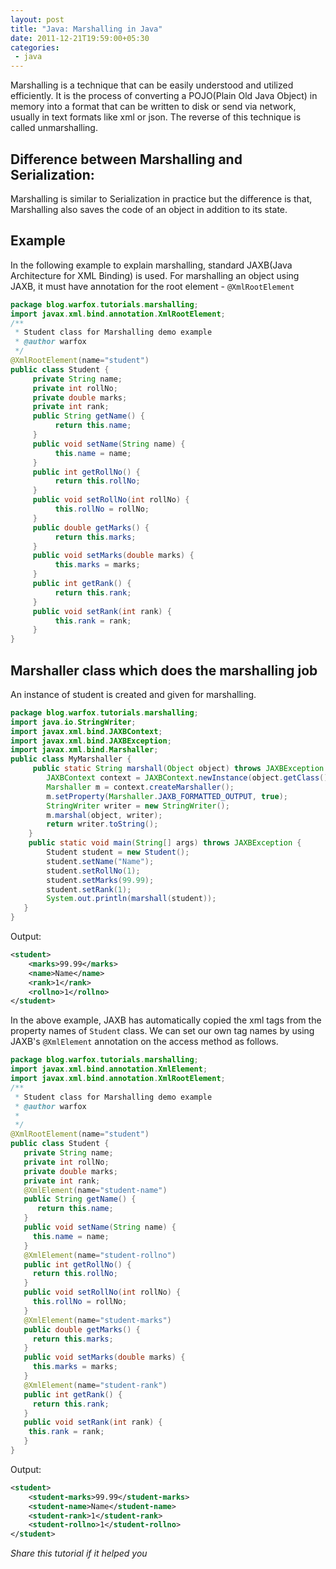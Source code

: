 ```yaml
---
layout: post
title: "Java: Marshalling in Java"
date: 2011-12-21T19:59:00+05:30
categories:
 - java
---
```

Marshalling is a technique that can be easily understood and utilized efficiently. It is the process of converting a POJO(Plain Old Java Object) in memory into a format that can be written to disk or send via network, usually in text formats like xml or json. The reverse of this technique is called unmarshalling.

## Difference between Marshalling and Serialization:
Marshalling is similar to Serialization in practice but the difference is that, Marshalling also saves the code of an object in addition to its state.

## Example
In the following example to explain marshalling, standard JAXB(Java Architecture for XML Binding) is used. For marshalling an object using JAXB, it must have annotation for the root element - `@XmlRootElement`

``` java
package blog.warfox.tutorials.marshalling;
import javax.xml.bind.annotation.XmlRootElement;
/**
 * Student class for Marshalling demo example
 * @author warfox
 */
@XmlRootElement(name="student")
public class Student {
     private String name;
     private int rollNo;
     private double marks;
     private int rank;
     public String getName() {
          return this.name;
     }
     public void setName(String name) {
          this.name = name;
     }
     public int getRollNo() {
          return this.rollNo;
     }
     public void setRollNo(int rollNo) {
          this.rollNo = rollNo;
     }
     public double getMarks() {
          return this.marks;
     }
     public void setMarks(double marks) {
          this.marks = marks;
     }
     public int getRank() {
          return this.rank;
     }
     public void setRank(int rank) {
          this.rank = rank;
     }
}
```

## Marshaller class which does the marshalling job
An instance of student is created and given for marshalling.

``` java
package blog.warfox.tutorials.marshalling;
import java.io.StringWriter;
import javax.xml.bind.JAXBContext;
import javax.xml.bind.JAXBException;
import javax.xml.bind.Marshaller;
public class MyMarshaller {
     public static String marshall(Object object) throws JAXBException {
        JAXBContext context = JAXBContext.newInstance(object.getClass());
        Marshaller m = context.createMarshaller();
        m.setProperty(Marshaller.JAXB_FORMATTED_OUTPUT, true);
        StringWriter writer = new StringWriter();
        m.marshal(object, writer);
        return writer.toString();
    }
    public static void main(String[] args) throws JAXBException {
        Student student = new Student();
        student.setName("Name");
        student.setRollNo(1);
        student.setMarks(99.99);
        student.setRank(1);
        System.out.println(marshall(student));
   }
}
```

Output:

``` xml
<student>
    <marks>99.99</marks>
    <name>Name</name>
    <rank>1</rank>
    <rollno>1</rollno>
</student>
```

In the above example, JAXB has automatically copied the xml tags from the property names of `Student` class. We can set our own tag names by using JAXB's `@XmlElement` annotation on the access method as follows.

``` java
package blog.warfox.tutorials.marshalling;
import javax.xml.bind.annotation.XmlElement;
import javax.xml.bind.annotation.XmlRootElement;
/**
 * Student class for Marshalling demo example
 * @author warfox
 *
 */
@XmlRootElement(name="student")
public class Student {
   private String name;
   private int rollNo;
   private double marks;
   private int rank;
   @XmlElement(name="student-name")
   public String getName() {
      return this.name;
   }
   public void setName(String name) {
     this.name = name;
   }
   @XmlElement(name="student-rollno")
   public int getRollNo() {
     return this.rollNo;
   }
   public void setRollNo(int rollNo) {
     this.rollNo = rollNo;
   }
   @XmlElement(name="student-marks")
   public double getMarks() {
     return this.marks;
   }
   public void setMarks(double marks) {
     this.marks = marks;
   }
   @XmlElement(name="student-rank")
   public int getRank() {
     return this.rank;
   }
   public void setRank(int rank) {
    this.rank = rank;
   }
}
```

Output:

``` xml
<student>
    <student-marks>99.99</student-marks>
    <student-name>Name</student-name>
    <student-rank>1</student-rank>
    <student-rollno>1</student-rollno>
</student>
```
*Share this tutorial if it helped you*
